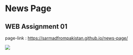 # News Page

## WEB Assignment 01

page-link : https://sarmadfrompakistan.github.io/news-page/

![](extras/display_gif.gif)
